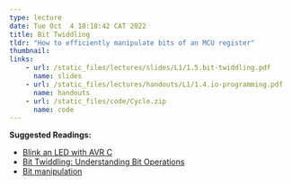```yaml
---
type: lecture
date: Tue Oct  4 18:18:42 CAT 2022
title: Bit Twiddling
tldr: "How to efficiently manipulate bits of an MCU register"
thumbnail: 
links: 
    - url: /static_files/lectures/slides/L1/1.5.bit-twiddling.pdf
      name: slides
    - url: /static_files/lectures/handouts/L1/1.4.io-programming.pdf
      name: handouts
    - url: /static_files/code/Cycle.zip
      name: code
---
```

**Suggested Readings:**

- [Blink an LED with AVR C](https://www.newbiehack.com/microcontrollerledblink.aspx)
- [Bit Twiddling: Understanding Bit Operations](https://www.codementor.io/@erikeidt/bit-twiddling-understanding-bit-operations-iqj68ynb7)
- [Bit manipulation](https://www.avrfreaks.net/forum/tut-c-bit-manipulation-aka-programming-101?page=all)


